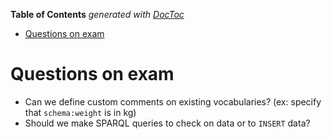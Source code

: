 <!-- START doctoc generated TOC please keep comment here to allow auto update -->
<!-- DON'T EDIT THIS SECTION, INSTEAD RE-RUN doctoc TO UPDATE -->
**Table of Contents**  *generated with [DocToc](https://github.com/thlorenz/doctoc)*

- [Questions on exam](#questions-on-exam)

<!-- END doctoc generated TOC please keep comment here to allow auto update -->

# Questions on exam

- Can we define custom comments on existing vocabularies? (ex: specify that `schema:weight` is in kg)
- Should we make SPARQL queries to check on data or to `INSERT` data?



